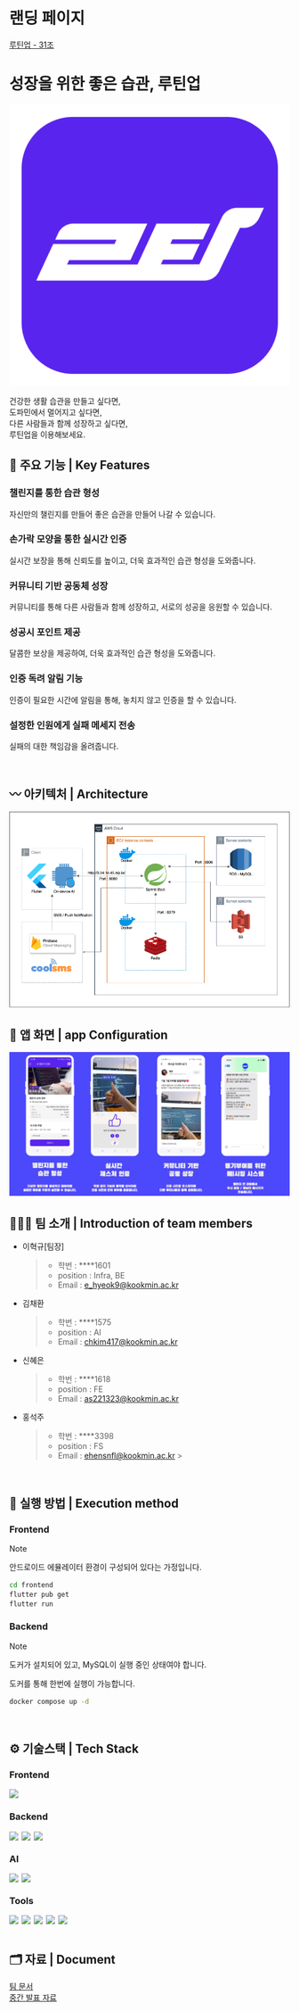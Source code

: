 # 랜딩 페이지

[루틴업 - 31조](https://kookmin-sw.github.io/capstone-2024-31/)
<br />

# 성장을 위한 좋은 습관, 루틴업

![app_logo](assets/app_logo.png)

건강한 생활 습관을 만들고 싶다면, <br />
도파민에서 멀어지고 싶다면, <br />
다른 사람들과 함께 성장하고 싶다면, <br />
루틴업을 이용해보세요.
<br />

## 📘 주요 기능 | Key Features

### 챌린지를 통한 습관 형성

자신만의 챌린지를 만들어 좋은 습관을 만들어 나갈 수 있습니다.

### 손가락 모양을 통한 실시간 인증

실시간 보장을 통해 신뢰도를 높이고, 더욱 효과적인 습관 형성을 도와줍니다.

### 커뮤니티 기반 공동체 성장

커뮤니티를 통해 다른 사람들과 함께 성장하고, 서로의 성공을 응원할 수 있습니다.

### 성공시 포인트 제공

달콤한 보상을 제공하여, 더욱 효과적인 습관 형성을 도와줍니다.

### 인증 독려 알림 기능

인증이 필요한 시간에 알림을 통해, 놓치지 않고 인증을 할 수 있습니다.

### 설정한 인원에게 실패 메세지 전송

실패의 대한 책임감을 올려줍니다.

<br/>

## 〰️ 아키텍처 | Architecture

![architecture](assets/architecture.png)

## 📱 앱 화면 | app Configuration

![app_screenshot](assets/app_screenshot.png)
<br/>

## 🧑🏻‍💻 팀 소개 | Introduction of team members

- 이혁규[팀장]
  > - 학번 : \*\*\*\*1601
  > - position : Infra, BE
  > - Email : e_hyeok9@kookmin.ac.kr

- 김채환
  > - 학번 : \*\*\*\*1575
  > - position : AI
  > - Email : chkim417@kookmin.ac.kr

- 신혜은
  > - 학번 : \*\*\*\*1618
  > - position : FE
  > - Email : as221323@kookmin.ac.kr

- 홍석주
  > - 학번 : \*\*\*\*3398
  > - position : FS
  > - Email : ehensnfl@kookmin.ac.kr >
<br/>

## 🔎 실행 방법 | Execution method

### Frontend

> [!NOTE]
> 안드로이드 에뮬레이터 환경이 구성되어 있다는 가정입니다.

```bash
cd frontend
flutter pub get
flutter run
```

### Backend

> [!NOTE]
> 도커가 설치되어 있고, MySQL이 실행 중인 상태여야 합니다.

도커를 통해 한번에 실행이 가능합니다.

```bash
docker compose up -d
```

<br/>

## ⚙️ 기술스택 | Tech Stack

### Frontend

<div style="display: flex; gap: 6px;">
    <img src="https://img.shields.io/badge/Flutter-02569B?style=for-the-badge&logo=flutter&logoColor=white"/>
</div>

### Backend

<div style="display: flex; gap: 6px;">
    <img src="https://img.shields.io/badge/spring-6DB33F?style=for-the-badge&logo=spring&logoColor=white">
    <img src="https://img.shields.io/badge/Java-ED8B00?style=for-the-badge&logo=openjdk&logoColor=white">
    <img src = "https://img.shields.io/badge/docker-%230db7ed.svg?style=for-the-badge&logo=docker&logoColor=white"/>
</div>

### AI

<div style="display: flex; gap: 6px;">
    <img src="https://img.shields.io/badge/python-2F9FD7?style=for-the-badge&logo=python&logoColor=white"/>
    <img src="https://img.shields.io/badge/pytorch-EE4C2C?style=for-the-badge&logo=pytorch&logoColor=white"/>
</div>

### Tools

<div style="display: flex; gap: 6px;">
    <img src="https://img.shields.io/badge/git-F05032?style=for-the-badge&logo=git&logoColor=white">
    <img src="https://img.shields.io/badge/AWS-232F3E?style=for-the-badge&logo=amazon-aws&logoColor=white"/>
    <img src="https://img.shields.io/badge/slack-4A154B?style=for-the-badge&logo=slack&logoColor=white">
    <img src="https://img.shields.io/badge/Confluence-FF6C37?style=for-the-badge&logo=confluence&logoColor=white"/>
    <img src="https://img.shields.io/badge/Jira-000000?style=for-the-badge&logo=Jira&logoColor=white"/>
</div>
<br />

## 🗂 자료 | Document

[팀 문서](https://kcp2024.atlassian.net/wiki/spaces/K/overview?homepageId=229580) <br />
[중간 발표 자료](https://drive.google.com/file/d/1BjyOB5nw1K9DP4lKLAnxkNY2IdfBuueJ/view?usp=sharing)
